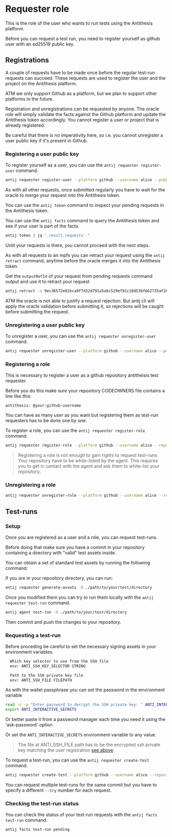 # Requester role

This is the role of the user who wants to run tests using the Antithesis platform.

Before you can request a test run, you need to register yourself as github user with an ed25519 public key.

## Registrations

A couple of requests have to be made once before the regular test-run requests can succeed. These requests are used to register the user and the project on the Antithesis platform.

ATM we only support Github as a platform, but we plan to support other platforms in the future.

Registration and unregistrations can be requested by anyone. The oracle role will simply validate the facts against the Github platform and update the Antithesis token accordingly. You cannot register a user or project that is already registered.

Be careful that there is no imperativity here, so i.e. you cannot unregister a user public key if it's present in Github.

### Registering a user public key

To register yourself as a user, you can use the `antij requester register-user` command.

```bash
antij requester register-user --platform github --username alice --pubkeyhash AAAAC3NzaC1lZDI1NTE5AAAAIO773JHqlyLm5XzOjSe+Q5yFJyLFuMLL6+n63t4t7HR8
```

As with all other requests, once submitted regularly you have to wait for the oracle to merge your request into the Antithesis token.

You can use the `antij token` command to inspect your pending requests in the Antithesis token.

You can use the `antij facts` command to query the Antithesis token and see if your user is part of the facts.

```bash
antij token | jq '.result.requests' "
```

Until your requests is there, you cannot proceed with the next steps.

As with all requests to an mpfs you can retract your request using the `antij retract` command, anytime before the oracle merges it into the Antithesis token.

Get the `outputRefId` of your request from pending requests command output and use it to retract your request

```bash
antij retract -o 9ec36572e01bca9f7d32d791a5a6c529ef91c10d536f662735af26311b2c8766-0
```
ATM the oracle is not able to justify a request rejection. But antij cli will apply the oracle validation before submitting it, so rejections will be caught before submitting the request.

### Unregistering a user public key

To unregister a user, you can use the `antij requester unregister-user` command.

```bash
antij requester unregister-user --platform github --username alice --pubkeyhash AAAAC3NzaC1lZDI1NTE5AAAAIO773JHqlyLm5XzOjSe+Q5yFJyLFuMLL6+n63t4t7HR8
```

### Registering a role

This is necessary to register a user as a github repository antitheisis test requester.

Before you do this make sure your repository CODEOWNERS file contains a line like this:

```
antithesis: @your-github-username
```

You  can have as many user as you want but registering them as test-run requesters has to be done one by one.

To register a role, you can use the `antij requester register-role` command.

```bash
antij requester register-role --platform github --username alice --repository yourorg/yourrepo
```

> Registering a role is not enough to gain rights to request test-runs. Your repository have to be white-listed by the agent. This requires you to get in contact with the agent and ask them to white-list your repository.

### Unregistering a role

```bash
antij requester unregister-role --platform github --username alice --repository yourorg/yourrepo
```

## Test-runs


### Setup

Once you are registered as a user and a role, you can request test-runs.

Before doing that make sure you have a commit in your repository containing a directory with "valid" test assets inside.

You can obtain a set of standard test assets by running the following command:

If you are in your repository directory, you can run:

```bash
antij requester generate-assets -D ./path/to/your/test/directory
```

Once you modified them you can try to run them locally  with the `antij requester test-run` command.

```bash
antij agent test-run -D ./path/to/your/test/directory
```

Then commit and push the changes to your repository.

### Requesting a test-run

Before proceding be careful to set the necessary signing assets in your environment variables.
```bash
  Which key selector to use from the SSH file
  env: ANTI_SSH_KEY_SELECTOR STRING

  Path to the SSH private key file
  env: ANTI_SSH_FILE FILEPATH
```

As with the wallet passphrase you can set the password in the environment variable

```bash
read -s -p "Enter password to decrypt the SSH private key: " ANTI_INTERACTIVE_SECRETS
export ANTI_INTERACTIVE_SECRETS
```

Or better paste it from a password manager each time you need it using the 'ask-password' option

Or set the `ANTI_INTERACTIVE_SECRETS` environment variable to any value.

> The file at ANTI_SSH_FILE path has to be the encrypted ssh private key matching the user registration [see above](#registering-a-user-public-key).

To request a test-run, you can use the `antij requester create-test` command.

```bash
antij requester create-test --platform github --username alice --repository yourorg/yourrepo --directory ./path/to/your/test/directory --commit your_commit_hash --try 1 --duration 2
```

You can request multiple test-runs for the same commit but you have to specify a different `--try` number for each request.

### Checking the test-run status

You can check the status of your test-run requests with the `antij facts test-run` command.

```bash
antij facts test-run pending
```
